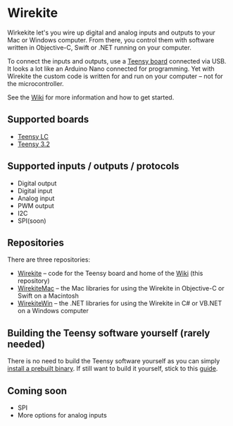# Wirekite

Wirkekite let's you wire up digital and analog inputs and outputs to your Mac or Windows computer. From there, you control them with software written in Objective-C, Swift or .NET running on your computer. 

To connect the inputs and outputs, use a [Teensy board](https://www.pjrc.com/teensy/) connected via USB. It looks a lot like an Arduino Nano connected for programming. Yet with Wirekite the custom code is written for and run on your computer – not for the microcontroller.

See the [Wiki](https://github.com/manuelbl/Wirekite/wiki) for more information and how to get started.


## Supported boards

- [Teensy LC](https://www.pjrc.com/store/teensylc.html)
- [Teensy 3.2](https://www.pjrc.com/store/teensy32.html)


## Supported inputs / outputs / protocols

- Digital output
- Digital input
- Analog input
- PWM output
- I2C
- SPI(soon)


## Repositories

There are three repositories:

 - [Wirekite](https://github.com/manuelbl/Wirekite) – code for the Teensy board and home of the [Wiki](https://github.com/manuelbl/Wirekite/wiki) (this repository)
 - [WirekiteMac](https://github.com/manuelbl/WirekiteMac) – the Mac libraries for using the Wirekite in Objective-C or Swift on a Macintosh
 - [WirekiteWin](https://github.com/manuelbl/WirekiteWin) – the .NET libraries for using the Wirekite in C# or VB.NET on a Windows computer


## Building the Teensy software yourself (rarely needed)

There is no need to build the Teensy software yourself as
you can simply [install a prebuilt binary](docs/prepare_teensy.md).
If still want to build it yourself, stick to this [guide](https://github.com/manuelbl/Wirekite/wiki/Build-Wirekite-Microcontroller-Code-Yourself).

## Coming soon

- SPI
- More options for analog inputs
